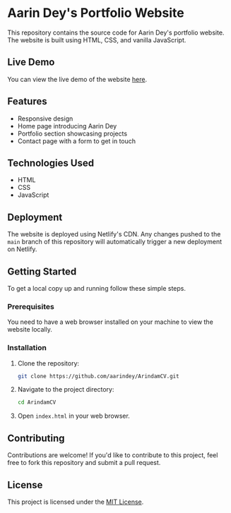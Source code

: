 # Aarin Dey's Portfolio Website

This repository contains the source code for Aarin Dey's portfolio website. The website is built using HTML, CSS, and vanilla JavaScript.

## Live Demo

You can view the live demo of the website [here](https://aarindey.netlify.app/).

## Features

- Responsive design
- Home page introducing Aarin Dey
- Portfolio section showcasing projects
- Contact page with a form to get in touch

## Technologies Used

- HTML
- CSS
- JavaScript

## Deployment

The website is deployed using Netlify's CDN. Any changes pushed to the `main` branch of this repository will automatically trigger a new deployment on Netlify.

## Getting Started

To get a local copy up and running follow these simple steps.

### Prerequisites

You need to have a web browser installed on your machine to view the website locally.

### Installation

1. Clone the repository:

   ```bash
   git clone https://github.com/aarindey/ArindamCV.git
   ```

2. Navigate to the project directory:

   ```bash
   cd ArindamCV
   ```

3. Open `index.html` in your web browser.

## Contributing

Contributions are welcome! If you'd like to contribute to this project, feel free to fork this repository and submit a pull request.

## License

This project is licensed under the [MIT License](LICENSE).
